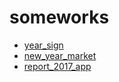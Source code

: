 # someworks

- [year_sign]()
- [new_year_market](https://github.com/l-hammer/someworks/tree/master/new_year_market)
- [report_2017_app](https://github.com/l-hammer/someworks/tree/master/report_2017_app)
